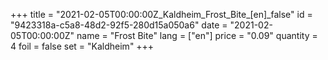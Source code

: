 +++
title = "2021-02-05T00:00:00Z_Kaldheim_Frost_Bite_[en]_false"
id = "9423318a-c5a8-48d2-92f5-280d15a050a6"
date = "2021-02-05T00:00:00Z"
name = "Frost Bite"
lang = ["en"]
price = "0.09"
quantity = 4
foil = false
set = "Kaldheim"
+++
